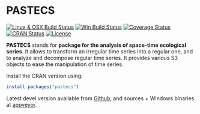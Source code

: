 # PASTECS

[![Linux & OSX Build Status](https://travis-ci.org/phgrosjean/pastecs.svg)](https://travis-ci.org/phgrosjean/pastecs)
[![Win Build Status](https://ci.appveyor.com/api/projects/status/github/phgrosjean/pastecs?branch=master&svg=true)](http://ci.appveyor.com/project/phgrosjean/pastecs)
[![Coverage Status](https://img.shields.io/codecov/c/github/phgrosjean/pastecs/master.svg)
](https://codecov.io/github/phgrosjean/pastecs?branch=master)
[![CRAN Status](http://www.r-pkg.org/badges/version/pastecs)](http://cran.r-project.org/package=pastecs)
[![License](https://img.shields.io/badge/license-GPL-blue.svg)](http://www.gnu.org/licenses/gpl-2.0.html)

**PASTECS** stands for **package for the analysis of space-time ecological series**. It allows to transform an irregular time series into a regular one, and to analyze and decompose regular time series. It provides various S3 objects to ease the manipulation of time series.

Install the CRAN version using:

```r
install.packages("pastecs")
```

Latest devel version available from [Github](https://github.com/phgrosjean/pastecs), and sources + Windows binaries at [appveyor](https://ci.appveyor.com/project/phgrosjean/pastecs/build/artifacts).
